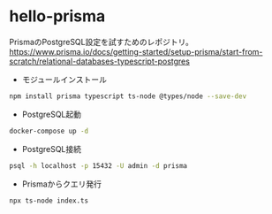 # hello-prisma

PrismaのPostgreSQL設定を試すためのレポジトリ。
https://www.prisma.io/docs/getting-started/setup-prisma/start-from-scratch/relational-databases-typescript-postgres

- モジュールインストール

```sh
npm install prisma typescript ts-node @types/node --save-dev
```

- PostgreSQL起動

```sh
docker-compose up -d
```

- PostgreSQL接続

```sh
psql -h localhost -p 15432 -U admin -d prisma
```

- Prismaからクエリ発行

```sh
npx ts-node index.ts
```
